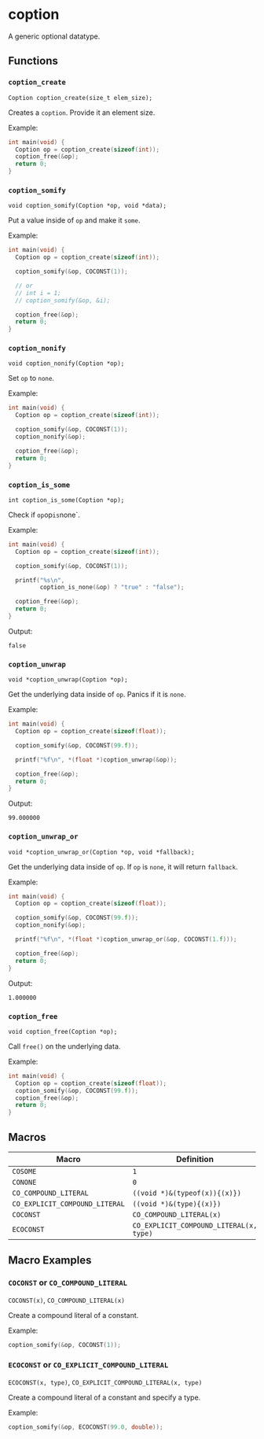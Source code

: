 # coption
A generic optional datatype.

## Functions

### `coption_create`
`Coption coption_create(size_t elem_size);`

Creates a `coption`. Provide it an element size.

Example:
```c
int main(void) {
  Coption op = coption_create(sizeof(int));
  coption_free(&op);
  return 0;
}
```

### `coption_somify`
`void coption_somify(Coption *op, void *data);`

Put a value inside of `op` and make it `some`.

Example:
```c
int main(void) {
  Coption op = coption_create(sizeof(int));

  coption_somify(&op, COCONST(1));

  // or
  // int i = 1;
  // coption_somify(&op, &i);

  coption_free(&op);
  return 0;
}
```

### `coption_nonify`
`void coption_nonify(Coption *op);`

Set `op` to `none`.

Example:
```c
int main(void) {
  Coption op = coption_create(sizeof(int));

  coption_somify(&op, COCONST(1));
  coption_nonify(&op);

  coption_free(&op);
  return 0;
}
```

### `coption_is_some`
`int coption_is_some(Coption *op);`

Check if `op`op` is `none`.

Example:
```c
int main(void) {
  Coption op = coption_create(sizeof(int));

  coption_somify(&op, COCONST(1));

  printf("%s\n",
         coption_is_none(&op) ? "true" : "false");

  coption_free(&op);
  return 0;
}
```
Output:
```
false
```

### `coption_unwrap`
`void *coption_unwrap(Coption *op);`

Get the underlying data inside of `op`. Panics if it is `none`.

Example:
```c
int main(void) {
  Coption op = coption_create(sizeof(float));

  coption_somify(&op, COCONST(99.f));

  printf("%f\n", *(float *)coption_unwrap(&op));

  coption_free(&op);
  return 0;
}
```
Output:
```
99.000000
```

### `coption_unwrap_or`
`void *coption_unwrap_or(Coption *op, void *fallback);`

Get the underlying data inside of `op`. If `op` is `none`, it will return `fallback`.

Example:
```c
int main(void) {
  Coption op = coption_create(sizeof(float));

  coption_somify(&op, COCONST(99.f));
  coption_nonify(&op);

  printf("%f\n", *(float *)coption_unwrap_or(&op, COCONST(1.f)));

  coption_free(&op);
  return 0;
}
```
Output:
```
1.000000
```

### `coption_free`
`void coption_free(Coption *op);`

Call `free()` on the underlying data.

Example:
```c
int main(void) {
  Coption op = coption_create(sizeof(float));
  coption_somify(&op, COCONST(99.f));
  coption_free(&op);
  return 0;
}
```

## Macros

| Macro | Definition |
|-------|------------|
| `COSOME` | `1` |
| `CONONE` | `0` |
| `CO_COMPOUND_LITERAL` | `((void *)&(typeof(x)){(x)})` |
| `CO_EXPLICIT_COMPOUND_LITERAL` | `((void *)&(type){(x)})` |
| `COCONST` | `CO_COMPOUND_LITERAL(x)` |
| `ECOCONST` | `CO_EXPLICIT_COMPOUND_LITERAL(x, type)` |

## Macro Examples

### `COCONST` or `CO_COMPOUND_LITERAL`
`COCONST(x)`, `CO_COMPOUND_LITERAL(x)`

Create a compound literal of a constant.

Example:
```c
coption_somify(&op, COCONST(1));
```

### `ECOCONST` or `CO_EXPLICIT_COMPOUND_LITERAL`
`ECOCONST(x, type)`, `CO_EXPLICIT_COMPOUND_LITERAL(x, type)`

Create a compound literal of a constant and specify a type.

Example:
```c
coption_somify(&op, ECOCONST(99.0, double));
```
